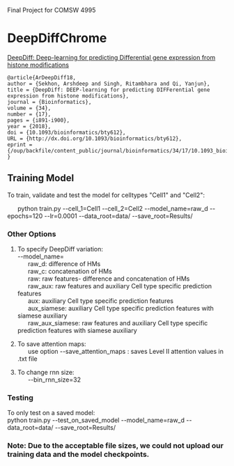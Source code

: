 Final Project for COMSW 4995

# DeepDiffChrome

[DeepDiff: Deep-learning for predicting Differential
gene expression from histone modifications](https://academic.oup.com/bioinformatics/article/34/17/i891/5093224)

```
@article{ArDeepDiff18,
author = {Sekhon, Arshdeep and Singh, Ritambhara and Qi, Yanjun},
title = {DeepDiff: DEEP-learning for predicting DIFFerential gene expression from histone modifications},
journal = {Bioinformatics},
volume = {34},
number = {17},
pages = {i891-i900},
year = {2018},
doi = {10.1093/bioinformatics/bty612},
URL = {http://dx.doi.org/10.1093/bioinformatics/bty612},
eprint = {/oup/backfile/content_public/journal/bioinformatics/34/17/10.1093_bioinformatics_bty612/2/bty612.pdf}
}
```
## Training Model
To train, validate and test the model for celltypes "Cell1" and "Cell2": 




&nbsp;&nbsp;&nbsp;&nbsp;&nbsp;&nbsp;python train.py --cell_1=Cell1 --cell_2=Cell2  --model_name=raw_d --epochs=120 --lr=0.0001 --data_root=data/ --save_root=Results/



### Other Options
1. To specify DeepDiff variation: \
--model_name= \
&nbsp;&nbsp;&nbsp;&nbsp;&nbsp;&nbsp;raw_d: difference of HMs \
&nbsp;&nbsp;&nbsp;&nbsp;&nbsp;&nbsp;raw_c: concatenation of HMs \
&nbsp;&nbsp;&nbsp;&nbsp;&nbsp;&nbsp;raw: raw features- difference and concatenation of HMs \
&nbsp;&nbsp;&nbsp;&nbsp;&nbsp;&nbsp;raw_aux: raw features and auxiliary Cell type specific prediction features \
&nbsp;&nbsp;&nbsp;&nbsp;&nbsp;&nbsp;aux: auxiliary Cell type specific prediction features \
&nbsp;&nbsp;&nbsp;&nbsp;&nbsp;&nbsp;aux_siamese: auxiliary Cell type specific prediction features with siamese auxiliary \
&nbsp;&nbsp;&nbsp;&nbsp;&nbsp;&nbsp;raw_aux_siamese: raw features and auxiliary Cell type specific prediction features with siamese auxiliary 

2. To save attention maps: \
&nbsp;&nbsp;&nbsp;&nbsp;&nbsp;&nbsp;use option --save_attention_maps : saves Level II attention values in .txt file 

3. To change rnn size: \
&nbsp;&nbsp;&nbsp;&nbsp;&nbsp;&nbsp;--bin_rnn_size=32 




### Testing
To only test on a saved model: \
python train.py --test_on_saved_model --model_name=raw_d --data_root=data/ --save_root=Results/  

### Note: Due to the acceptable file sizes, we could not upload our training data and the model checkpoints.
